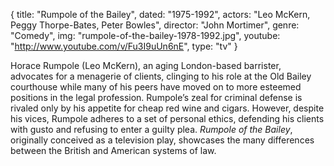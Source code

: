 {
  title: "Rumpole of the Bailey",
  dated: "1975-1992",
  actors: "Leo McKern, Peggy Thorpe-Bates, Peter Bowles",
  director: "John Mortimer",
  genre: "Comedy",
  img: "rumpole-of-the-bailey-1978-1992.jpg",
  youtube: "http://www.youtube.com/v/Fu3I9uUn6nE",
  type: "tv"
}

Horace Rumpole (Leo McKern), an aging London-based barrister, advocates for a menagerie of clients, clinging to his role at the Old Bailey courthouse while many of his peers have moved on to more esteemed positions in the legal profession. Rumpole’s zeal for criminal defense is rivaled only by his appetite for cheap red wine and cigars. However, despite his vices, Rumpole adheres to a set of personal ethics, defending his clients with gusto and refusing to enter a guilty plea. _Rumpole of the Bailey_, originally conceived as a television play, showcases the many differences between the British and American systems of law.